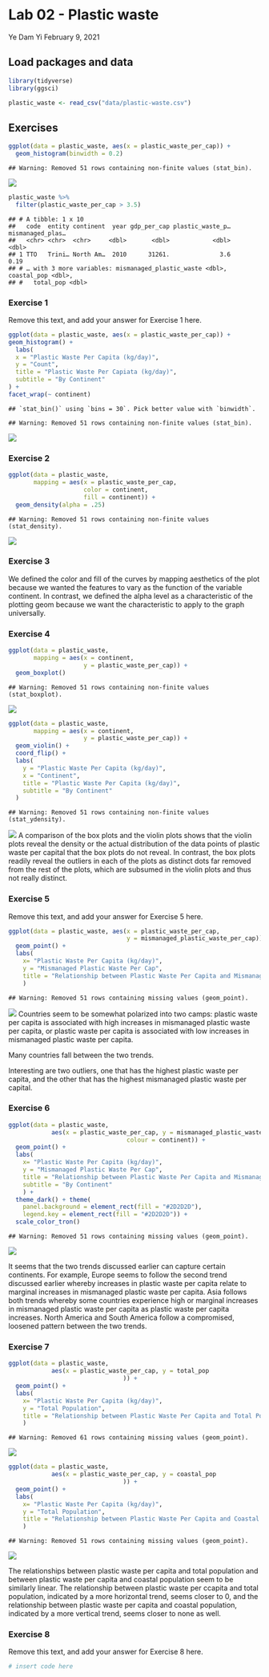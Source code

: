 Lab 02 - Plastic waste
================
Ye Dam Yi
February 9, 2021

## Load packages and data

``` r
library(tidyverse) 
library(ggsci)
```

``` r
plastic_waste <- read_csv("data/plastic-waste.csv")
```

## Exercises

``` r
ggplot(data = plastic_waste, aes(x = plastic_waste_per_cap)) +
  geom_histogram(binwidth = 0.2)
```

    ## Warning: Removed 51 rows containing non-finite values (stat_bin).

![](lab-02_files/figure-gfm/unnamed-chunk-1-1.png)<!-- -->

``` r
plastic_waste %>%
  filter(plastic_waste_per_cap > 3.5)
```

    ## # A tibble: 1 x 10
    ##   code  entity continent  year gdp_per_cap plastic_waste_p… mismanaged_plas…
    ##   <chr> <chr>  <chr>     <dbl>       <dbl>            <dbl>            <dbl>
    ## 1 TTO   Trini… North Am…  2010      31261.              3.6             0.19
    ## # … with 3 more variables: mismanaged_plastic_waste <dbl>, coastal_pop <dbl>,
    ## #   total_pop <dbl>

### Exercise 1

Remove this text, and add your answer for Exercise 1 here.

``` r
ggplot(data = plastic_waste, aes(x = plastic_waste_per_cap)) +
geom_histogram() +
  labs(
  x = "Plastic Waste Per Capita (kg/day)",
  y = "Count",
  title = "Plastic Waste Per Capiata (kg/day)",
  subtitle = "By Continent"
) + 
facet_wrap(~ continent)
```

    ## `stat_bin()` using `bins = 30`. Pick better value with `binwidth`.

    ## Warning: Removed 51 rows containing non-finite values (stat_bin).

![](lab-02_files/figure-gfm/plastic-waste-continent-1.png)<!-- -->

### Exercise 2

``` r
ggplot(data = plastic_waste, 
       mapping = aes(x = plastic_waste_per_cap, 
                     color = continent,
                     fill = continent)) +
  geom_density(alpha = .25)
```

    ## Warning: Removed 51 rows containing non-finite values (stat_density).

![](lab-02_files/figure-gfm/plastic-waste-density-1.png)<!-- -->

### Exercise 3

We defined the color and fill of the curves by mapping aesthetics of the
plot because we wanted the features to vary as the function of the
variable continent. In contrast, we defined the alpha level as a
characteristic of the plotting geom because we want the characteristic
to apply to the graph universally.

### Exercise 4

``` r
ggplot(data = plastic_waste, 
       mapping = aes(x = continent, 
                     y = plastic_waste_per_cap)) +
  geom_boxplot()
```

    ## Warning: Removed 51 rows containing non-finite values (stat_boxplot).

![](lab-02_files/figure-gfm/plastic-waste-boxplot-1.png)<!-- -->

``` r
ggplot(data = plastic_waste, 
       mapping = aes(x = continent, 
                     y = plastic_waste_per_cap)) +
  geom_violin() + 
  coord_flip() +
  labs(
    y = "Plastic Waste Per Capita (kg/day)",
    x = "Continent",
    title = "Plastic Waste Per Capita (kg/day)",
    subtitle = "By Continent"
  )
```

    ## Warning: Removed 51 rows containing non-finite values (stat_ydensity).

![](lab-02_files/figure-gfm/plastic-waste-violin-1.png)<!-- --> A
comparison of the box plots and the violin plots shows that the violin
plots reveal the density or the actual distribution of the data points
of plastic waste per capital that the box plots do not reveal. In
contrast, the box plots readily reveal the outliers in each of the plots
as distinct dots far removed from the rest of the plots, which are
subsumed in the violin plots and thus not really distinct.

### Exercise 5

Remove this text, and add your answer for Exercise 5 here.

``` r
ggplot(data = plastic_waste, aes(x = plastic_waste_per_cap,
                                 y = mismanaged_plastic_waste_per_cap)) +
  geom_point() +
  labs(
    x= "Plastic Waste Per Capita (kg/day)",
    y = "Mismanaged Plastic Waste Per Cap",
    title = "Relationship between Plastic Waste Per Capita and Mismanaged Plastic Waste Per Capital"
    )
```

    ## Warning: Removed 51 rows containing missing values (geom_point).

![](lab-02_files/figure-gfm/plastic-waste-mismanaged-1.png)<!-- -->
Countries seem to be somewhat polarized into two camps: plastic waste
per capita is associated with high increases in mismanaged plastic waste
per capita, or plastic waste per capita is associated with low increases
in mismanaged plastic waste per capita.

Many countries fall between the two trends.

Interesting are two outliers, one that has the highest plastic waste per
capita, and the other that has the highest mismanaged plastic waste per
capital.

### Exercise 6

``` r
ggplot(data = plastic_waste, 
            aes(x = plastic_waste_per_cap, y = mismanaged_plastic_waste_per_cap,
                                 colour = continent)) +
  geom_point() +
  labs(
    x= "Plastic Waste Per Capita (kg/day)",
    y = "Mismanaged Plastic Waste Per Cap",
    title = "Relationship between Plastic Waste Per Capita and Mismanaged Plastic Waste Per Capital",
    subtitle = "By Continent"
    ) + 
  theme_dark() + theme(
    panel.background = element_rect(fill = "#2D2D2D"),
    legend.key = element_rect(fill = "#2D2D2D")) +
  scale_color_tron()
```

    ## Warning: Removed 51 rows containing missing values (geom_point).

![](lab-02_files/figure-gfm/plastic-waste-mismanaged-continent-1.png)<!-- -->

It seems that the two trends discussed earlier can capture certain
continents. For example, Europe seems to follow the second trend
discussed earlier whereby increases in plastic waste per capita relate
to marginal increases in mismanaged plastic waste per capita. Asia
follows both trends whereby some countries experience high or marginal
increases in mismanaged plastic waste per capita as plastic waste per
capita increases. North America and South America follow a compromised,
loosened pattern between the two trends.

### Exercise 7

``` r
ggplot(data = plastic_waste, 
            aes(x = plastic_waste_per_cap, y = total_pop
                                )) +
  geom_point() +
  labs(
    x= "Plastic Waste Per Capita (kg/day)",
    y = "Total Population",
    title = "Relationship between Plastic Waste Per Capita and Total Population"
    )  
```

    ## Warning: Removed 61 rows containing missing values (geom_point).

![](lab-02_files/figure-gfm/plastic-waste-population-total-1.png)<!-- -->

``` r
ggplot(data = plastic_waste, 
            aes(x = plastic_waste_per_cap, y = coastal_pop
                                )) +
  geom_point() +
  labs(
    x= "Plastic Waste Per Capita (kg/day)",
    y = "Total Population",
    title = "Relationship between Plastic Waste Per Capita and Coastal Population"
    )  
```

    ## Warning: Removed 51 rows containing missing values (geom_point).

![](lab-02_files/figure-gfm/plastic-waste-population-coastal-1.png)<!-- -->

The relationships between plastic waste per capita and total population
and between plastic waste per capita and coastal population seem to be
similarly linear. The relationship between plastic waste per ccapita and
total population, indicated by a more horizontal trend, seems closer to
0, and the relationship between plastic waste per capita and coastal
population, indicated by a more vertical trend, seems closer to none as
well.

### Exercise 8

Remove this text, and add your answer for Exercise 8 here.

``` r
# insert code here
```
